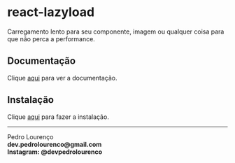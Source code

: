 # react-lazyload

Carregamento lento para seu componente, imagem ou qualquer coisa para que não perca a performance.

## Documentação

Clique [aqui](https://github.com/twobin/react-lazyload) para ver a documentação.

## Instalação

Clique [aqui](https://www.npmjs.com/package/react-lazyload) para fazer a instalação.


<hr>
<stong>Pedro Lourenço</strong><br>
<Strong>dev.pedrolourenco@gmail.com</strong><br>
<Strong>Instagram: @devpedrolourenco</strong>